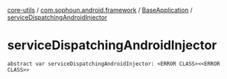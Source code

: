[core-utils](../../index.md) / [com.sophoun.android.framework](../index.md) / [BaseApplication](index.md) / [serviceDispatchingAndroidInjector](./service-dispatching-android-injector.md)

# serviceDispatchingAndroidInjector

`abstract var serviceDispatchingAndroidInjector: <ERROR CLASS><<ERROR CLASS>>`